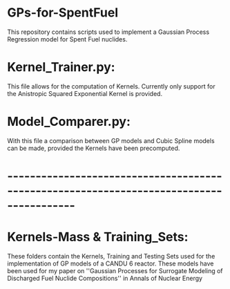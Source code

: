 # GPs-for-SpentFuel

This repository contains scripts used to implement a Gaussian Process Regression model for Spent Fuel nuclides.

# Kernel_Trainer.py:
This file allows for the computation of Kernels. Currently only support for the Anistropic Squared Exponential Kernel is provided.

# Model_Comparer.py:
With this file a comparison between GP models and Cubic Spline models can be made, provided the Kernels have been precomputed. 

# ---------------------------------------------------------------------------------------- #

# Kernels-Mass & Training_Sets:
These folders contain the Kernels, Training and Testing Sets used for the implementation of GP models of a CANDU 6 reactor. These models have been used for my paper on  ''Gaussian Processes for Surrogate Modeling of Discharged Fuel Nuclide Compositions''  in Annals of Nuclear Energy

